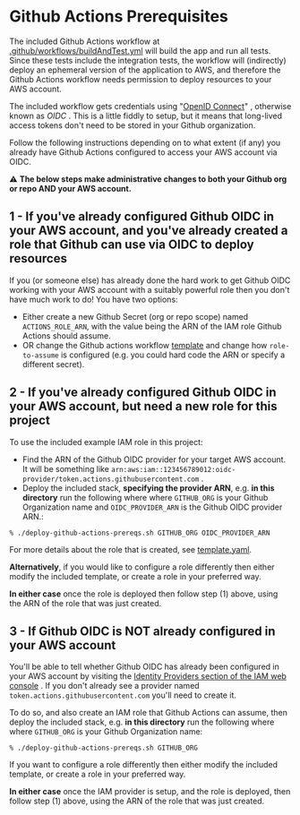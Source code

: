 # Github Actions Prerequisites

The included Github Actions workflow at [.github/workflows/buildAndTest.yml](/.github/workflows/buildAndTest.yml) will
build the app and run all tests. Since these tests include the integration tests, the workflow will (indirectly) deploy
an ephemeral version of the application to AWS, and therefore the Github Actions workflow needs permission to deploy
resources to
your AWS account.

The included workflow gets credentials
using "[OpenID Connect](https://docs.github.com/en/actions/deployment/security-hardening-your-deployments/configuring-openid-connect-in-amazon-web-services)"
, otherwise known as _OIDC_ . This is a little fiddly to setup, but
it means that long-lived access tokens don't need to be stored in your Github organization.

Follow the following instructions depending on to what extent (if any) you already have Github Actions configured to
access your AWS account via OIDC.

:warning: **The below steps make administrative changes to both your Github org or repo AND your AWS account.**

## 1 - If you've already configured Github OIDC  in your AWS account, and you've already created a role that Github can use via OIDC to deploy resources

If you (or someone else) has already done the hard work to get Github OIDC working with your AWS account
with a suitably powerful role then you don't have much work to do! You have two options:

* Either create a new Github Secret (org or repo scope) named `ACTIONS_ROLE_ARN`, with the value being the ARN of the
  IAM role Github Actions should assume.
* OR change the Github actions workflow [template](/.github/workflows/buildAndTest.yml) and change how `role-to-assume` is configured (e.g. you could hard code
  the ARN or specify a different secret).

## 2 - If you've already configured Github OIDC in your AWS account, but need a new role for this project

To use the included example IAM role in this project:

* Find the ARN of the Github OIDC provider for your target AWS account. It will be something
  like `arn:aws:iam::123456789012:oidc-provider/token.actions.githubusercontent.com` .
* Deploy the included stack, **specifying the provider ARN**, e.g. **in this directory** run the following where
  where `GITHUB_ORG` is your Github Organization name and `OIDC_PROVIDER_ARN` is the Github OIDC provider ARN.:

```shell
% ./deploy-github-actions-prereqs.sh GITHUB_ORG OIDC_PROVIDER_ARN 
```

For more details about the role that is created, see [template.yaml](template.yaml).

**Alternatively**, if you would like to configure a role differently then either modify the included template, or create
a role in your preferred way.

**In either case** once the role is deployed then follow step (1) above, using the ARN of the role that was just
created.

## 3 - If Github OIDC is NOT already configured in your AWS account

You'll be able to tell whether Github OIDC has already been configured in your AWS account by visiting the
[Identity Providers section of the IAM web console](https://console.aws.amazon.com/iamv2/home?#/identity_providers) . If
you don't already see a provider named `token.actions.githubusercontent.com` you'll need to create it.

To do so, and also create an IAM role that Github Actions can assume, then deploy the included stack, e.g. **in this
directory** run the following where
where `GITHUB_ORG` is your Github Organization name:

```shell
% ./deploy-github-actions-prereqs.sh GITHUB_ORG 
```

If you want to configure a role differently then either modify the included template, or create
a role in your preferred way.

**In either case** once the IAM provider is setup, and the role is deployed, then follow step (1) above, using the ARN
of the role that was just created.